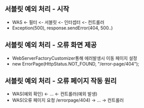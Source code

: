 ## 서블릿 예외 처리 - 시작
* WAS <- 필터 <- 서블릿 <- 인터셉터 <- 컨트롤러
* Exception(500), response.sendError(404, 500..)

## 서블릿 예외 처리 - 오류 화면 제공
* WebServerFactoryCustomizer통해 에러발생시 이동 페이지 설정
* new ErrorPage(HttpStatus.NOT_FOUND, "/error-page/404");

## 서블릿 예외 처리 - 오류 페이지 작동 원리
* WAS(예외 확인) <- ... <- 컨트롤러(예외 발생)
* WAS(오류 페이지 요청 /errorpage/404) -> ... -> 컨트롤러
